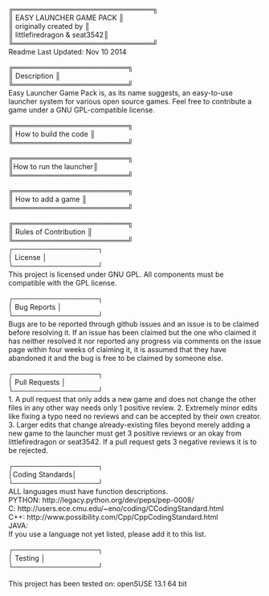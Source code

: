 <p>
╔════════════════════════════╗ <br />
║  EASY LAUNCHER GAME PACK   ║ <br />
║    originally created by   ║ <br />
║ littlefiredragon & seat3542║ <br />
╚════════════════════════════╝ <br />
Readme Last Updated: Nov 10 2014 
</p>
<p>
╔═══════════════════════╗ <br />
║      Description      ║ <br />
╚═══════════════════════╝ <br />
Easy Launcher Game Pack is, as its name suggests, an easy-to-use launcher
system for various open source games. Feel free to contribute a game under
a GNU GPL-compatible license. 
</p>
<p>
╔═══════════════════════╗ <br />
║ How to build the code ║ <br />
╚═══════════════════════╝ <br />
</p>
<p>
╔═══════════════════════╗ <br />
║How to run the launcher║ <br />
╚═══════════════════════╝ <br />
</p>
<p>
╔═══════════════════════╗ <br />
║   How to add a game   ║ <br />
╚═══════════════════════╝ <br />
</p>
<p>
╔═══════════════════════╗ <br />
║ Rules of Contribution ║ <br />
╚═══════════════════════╝ <br />
 ┌─────────────────┐ <br />
 │     License     │ <br />
 └─────────────────┘ <br />
 This project is licensed under GNU GPL. All components must be compatible
 with the GPL license.
</p>
<p>
 ┌─────────────────┐ <br />
 │   Bug Reports   │ <br />
 └─────────────────┘ <br />
 Bugs are to be reported through github issues and an issue is to be 
 claimed before resolving it. If an issue has been claimed but the one who
 claimed it has neither resolved it nor reported any progress via comments
 on the issue page within four weeks of claiming it, it is assumed that
 they have abandoned it and the bug is free to be claimed by someone else.
</p>
<p>
 ┌─────────────────┐ <br />
 │  Pull Requests  │ <br />
 └─────────────────┘ <br />
1. A pull request that only adds a new game and does not change the 
   other files in any other way needs only 1 positive review.
2. Extremely minor edits like fixing a typo need no reviews and can be
   accepted by their own creator.
3. Larger edits that change already-existing files beyond merely adding
   a new game to the launcher must get 3 positive reviews or an okay from
   littlefiredragon or seat3542. If a pull request gets 3 negative reviews
   it is to be rejected.
</p>
<p>
 ┌─────────────────┐ <br />
 │Coding  Standards│ <br />
 └─────────────────┘ <br />
 ALL languages must have function descriptions. <br />
   PYTHON: http://legacy.python.org/dev/peps/pep-0008/  <br />
   C:      http://users.ece.cmu.edu/~eno/coding/CCodingStandard.html  <br />
   C++:    http://www.possibility.com/Cpp/CppCodingStandard.html  <br />
   JAVA:  <br />
 If you use a language not yet listed, please add it to this list.
</p>
<p>
 ┌─────────────────┐ <br />
 │     Testing     │ <br />
 └─────────────────┘ <br />
 <standards go here> <br />
 This project has been tested on:
	openSUSE 13.1 64 bit 
</p>
